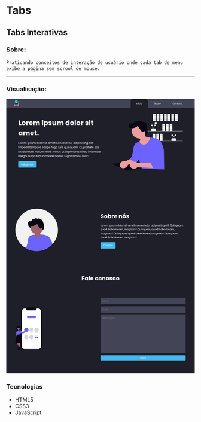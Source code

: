 # Tabs

## Tabs Interativas

### Sobre:

    Praticando conceitos de interação de usuário onde cada tab de menu exibe a página sem scrool de mouse.

---

### Visualisação:

![site](./assets/images/tabs.png)

### Tecnologias

- HTML5
- CSS3
- JavaScript
